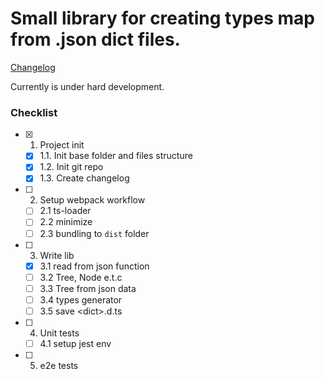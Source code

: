 Small library for creating types map from .json dict files.
===========================================================

[Changelog](CHANGELOG.md)

Currently is under hard development.

### Checklist

- [x] 1. Project init
    - [x] 1.1. Init base folder and files structure
    - [x] 1.2. Init git repo
    - [x] 1.3. Create changelog
- [ ] 2. Setup webpack workflow
    - [ ] 2.1 ts-loader
    - [ ] 2.2 minimize
    - [ ] 2.3 bundling to `dist` folder
- [ ] 3. Write lib
    - [x] 3.1 read from json function
    - [ ] 3.2 Tree, Node e.t.c
    - [ ] 3.3 Tree from json data
    - [ ] 3.4 types generator
    - [ ] 3.5 save \<dict\>.d.ts
- [ ] 4. Unit tests
    - [ ] 4.1 setup jest env
- [ ] 5. e2e tests
